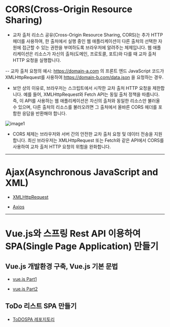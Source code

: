 # CORS(Cross-Origin Resource Sharing)

- 교차 출처 리소스 공유(Cross-Origin Resource Sharing, CORS)는 추가 HTTP 헤더를 사용하여, 한 출처에서 실행 중인 웹 애플리케이션이 다른 출처의 선택한 자원에 접근할 수 있는 권한을 부여하도록 브라우저에 알려주는 체제입니다. 웹 애플리케이션은 리소스가 자신의 출처(도메인, 프로토콜, 포트)와 다를 때 교차 출처 HTTP 요청을 실행합니다.

-- 교차 출처 요청의 예시: https://domain-a.com 의 프론트 엔드 JavaScript 코드가 XMLHttpRequest를 사용하여 https://domain-b.com/data.json 을 요청하는 경우.

- 보안 상의 이유로, 브라우저는 스크립트에서 시작한 교차 출처 HTTP 요청을 제한합니다. 예를 들어, XMLHttpRequest와 Fetch API는 동일 출처 정책을 따릅니다. 즉, 이 API를 사용하는 웹 애플리케이션은 자신의 출처와 동일한 리소스만 불러올 수 있으며, 다른 출처의 리소스를 불러오려면 그 출처에서 올바른 CORS 헤더를 포함한 응답을 반환해야 합니다.

![image1](https://raw.githubusercontent.com/yonggyo1125/curriculum300H/main/6.Spring%20%26%20Spring%20Boot(75%EC%8B%9C%EA%B0%84)/12~14%EC%9D%BC%EC%B0%A8(9h)%20-%20SPA(Single%20Page%20Application)/images/image1.png)


- CORS 체제는 브라우저와 서버 간의 안전한 교차 출처 요청 및 데이터 전송을 지원합니다. 최신 브라우저는 XMLHttpRequest 또는 Fetch와 같은 API에서 CORS를 사용하여 교차 출처 HTTP 요청의 위험을 완화합니다.

* * * 
# Ajax(Asynchronous JavaScript and XML)

- [XMLHttpRequest](https://github.com/yonggyo1125/curriculum300H/tree/main/2.%EC%9B%B9%ED%91%9C%EC%A4%80(48%EC%8B%9C%EA%B0%84)/16%EC%9D%BC%EC%B0%A8(3h)%20-%20Promise%2C%20XMLHttpRequest%2C%20FileReader%2C%20%EB%93%9C%EB%9E%98%EA%B7%B8%EC%95%A4%EB%93%9C%EB%A1%AD#xmlhttprequest)

- [Axios](https://axios-http.com/kr/docs/intro)

* * * 
# Vue.js와 스프링 Rest API 이용하여 SPA(Single Page Application) 만들기

## Vue.js 개발환경 구축, Vue.js 기본 문법

- [vue.js Part1](https://github.com/yonggyo1125/curriculum300H/blob/main/9.%EA%B8%B0%ED%83%80/vue.js/part1.md)

- [vue.js Part2](https://github.com/yonggyo1125/curriculum300H/blob/main/9.%EA%B8%B0%ED%83%80/vue.js/part2.md)

## ToDo 리스트 SPA 만들기

- [ToDOSPA 레포지토리](https://github.com/yonggyo1125/ToDoSPA)




